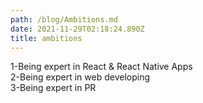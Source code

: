 ```yaml
---
path: /blog/Ambitions.md
date: 2021-11-29T02:18:24.890Z
title: ambitions
---
```

1-Being expert in React & React Native Apps <BR>
2-Being expert in web developing <BR>
3-Being expert in PR 